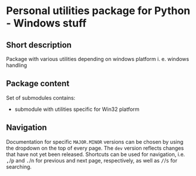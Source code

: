 # Personal utilities package for Python - Windows stuff

## Short description

Package with various utilities depending on windows platform i. e. windows handling

## Package content

Set of submodules contains:

- submodule with utilities specific for Win32 platform

## Navigation

Documentation for specific `MAJOR.MINOR` versions can be chosen by using the dropdown on the top of every page.
The `dev` version reflects changes that have not yet been released. Shortcuts can be used for navigation, i.e.
<kbd>,</kbd>/<kbd>p</kbd> and <kbd>.</kbd>/<kbd>n</kbd> for previous and next page, respectively, as well as
<kbd>/</kbd>/<kbd>s</kbd> for searching.
